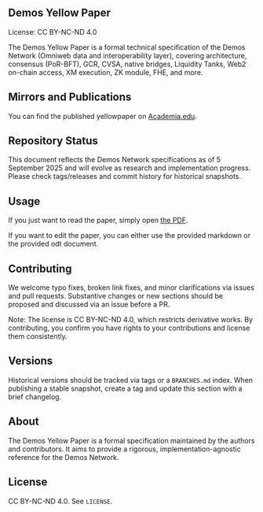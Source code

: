 ## Demos Yellow Paper

License: CC BY-NC-ND 4.0

The Demos Yellow Paper is a formal technical specification of the Demos Network (Omniweb data and interoperability layer), covering architecture, consensus (PoR-BFT), GCR, CVSA, native bridges, Liquidity Tanks, Web2 on-chain access, XM execution, ZK module, FHE, and more.

## Mirrors and Publications

You can find the published yellowpaper on [Academia.edu](https://www.academia.edu/143813441/Demos_Network_Yellowpaper).

## Repository Status

This document reflects the Demos Network specifications as of 5 September 2025 and will evolve as research and implementation progress. Please check tags/releases and commit history for historical snapshots.

## Usage

If you just want to read the paper, simply open [the PDF](https://github.com/kynesyslabs/demos_yellowpaper/blob/main/Demos_YP_v7.pdf).

If you want to edit the paper, you can either use the provided markdown or the provided odt document.

## Contributing

We welcome typo fixes, broken link fixes, and minor clarifications via issues and pull requests. Substantive changes or new sections should be proposed and discussed via an issue before a PR.

Note: The license is CC BY-NC-ND 4.0, which restricts derivative works. By contributing, you confirm you have rights to your contributions and license them consistently.

## Versions

Historical versions should be tracked via tags or a `BRANCHES.md` index. When publishing a stable snapshot, create a tag and update this section with a brief changelog.

## About

The Demos Yellow Paper is a formal specification maintained by the authors and contributors. It aims to provide a rigorous, implementation-agnostic reference for the Demos Network.

## License

CC BY-NC-ND 4.0. See `LICENSE`.
